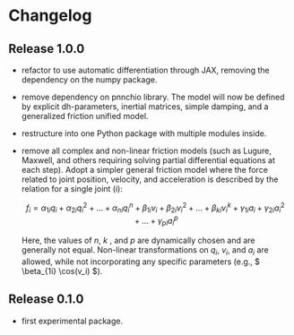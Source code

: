 # Changelog

## Release 1.0.0

- refactor to use automatic differentiation through JAX, removing the dependency on the numpy package.
- remove dependency on pnnchio library. The model will now be defined by explicit dh-parameters, inertial matrices, simple damping, and a generalized friction unified model.
- restructure into one Python package with multiple modules inside.
- remove all complex and non-linear friction models (such as Lugure, Maxwell, and others requiring solving partial differential equations at each step). Adopt a simpler general friction model where the force related to joint position, velocity, and acceleration is described by the relation for a single joint \(i\):

  
  $$f_i = \alpha_{1i} q_i + \alpha_{2i} q_i^2 + \ldots + \alpha_{ni} q_i^n + \beta_{1i} v_i + \beta_{2i} v_i^2 + \ldots + \beta_{ki} v_i^k + \gamma_{1i} a_i + \gamma_{2i} a_i^2 + \ldots + \gamma_{pi} a_i^p $$
 

  Here, the values of $n$, $k$ , and $p$ are dynamically chosen and are generally not equal. Non-linear transformations on $q_i$, $v_i$, and $a_i$ are allowed, while not incorporating any specific parameters (e.g., $ \beta_{1i} \cos(v_i) $).

## Release 0.1.0

- first experimental package.
